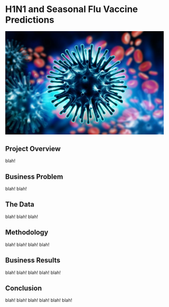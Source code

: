 # H1N1 and Seasonal Flu Vaccine Predictions
![fluvirus](https://github.com/AbsIbs/H1N1_flu_vaccine_project/blob/main/images/flu1.jpeg)

## Project Overview

blah! 

## Business Problem

blah! blah! 

## The Data

blah! blah! blah! 

## Methodology 

blah! blah! blah! blah!

## Business Results

blah! blah! blah! blah! blah!

## Conclusion

blah! blah! blah! blah! blah! blah!

